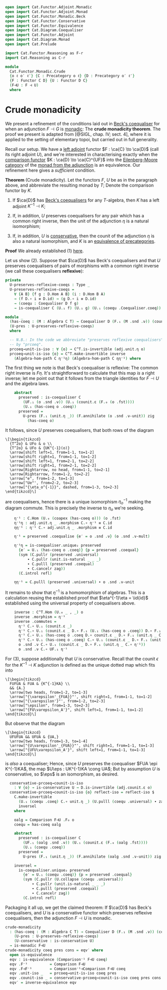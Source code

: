 ```agda
open import Cat.Functor.Adjoint.Monadic
open import Cat.Functor.Adjoint.Monad
open import Cat.Functor.Monadic.Beck
open import Cat.Functor.Conservative
open import Cat.Functor.Equivalence
open import Cat.Diagram.Coequaliser
open import Cat.Functor.Adjoint
open import Cat.Diagram.Monad
open import Cat.Prelude

import Cat.Functor.Reasoning as F-r
import Cat.Reasoning as C-r

module
  Cat.Functor.Monadic.Crude
  {o ℓ o′ ℓ′} {C : Precategory o ℓ} {D : Precategory o′ ℓ′}
  {F : Functor C D} {U : Functor D C}
  (F⊣U : F ⊣ U)
  where
```

<!--
```agda
private
  module F = F-r F
  module U = F-r U
  module C = C-r C
  module D = C-r D
  module UF = F-r (U F∘ F)
  module T = Monad (Adjunction→Monad F⊣U)

  T : Monad C
  T = Adjunction→Monad F⊣U
  C^T : Precategory _ _
  C^T = Eilenberg-Moore C T

  module C^T = C-r C^T

open _⊣_ F⊣U
open _=>_
open Algebra-hom
open Algebra-on
```
-->

# Crude monadicity

We present a refinement of the conditions laid out in [Beck's
coequaliser] for when an adjunction $F \dashv G$ is [monadic]: The
**crude monadicity theorem**. The proof we present is adapted from
[@SIGL, chap. IV; sect. 4], where it is applied to the setting of
elementary topoi, but carried out in full generality.

[Beck's coequaliser]: Cat.Functor.Monadic.Beck.html#becks-coequaliser
[monadic]: Cat.Functor.Adjoint.Monadic.html

Recall our setup. We have a [left adjoint][ladj] functor $F : \ca{C} \to
\ca{D}$ (call its right adjoint $U$), and we're interested in
characterising exactly when the [comparison functor][comp] $K : \ca{D}
\to \ca{C}^{UF}$ into the [Eilenberg-Moore category][emc] of the [monad
from the adjunction][madj] is an equivalence. Our refinement here gives
a _sufficient_ condition.

[ladj]: Cat.Functor.Adjoint.html
[comp]: Cat.Functor.Adjoint.Monadic.html#Comparison
[emc]: Cat.Diagram.Monad.html#eilenberg-moore-category
[madj]: Cat.Functor.Adjoint.Monad.html

**Theorem** (Crude monadicity). Let the functors $F$, $U$ be as in the
paragraph above, and abbreviate the resulting monad by $T$; Denote the
comparison functor by $K$.

1. If $\ca{D}$ has [Beck's coequalisers] for any $T$-algebra, then $K$
has a left adjoint $K^{-1} \dashv K$;

2. If, in addition, $U$ preserves coequalisers for any pair which has a
common right inverse, then the unit of the adjunction $\eta$ is a
natural isomorphism;

3. If, in addition, $U$ is [conservative], then the counit of the
adjunction $\eta$ is also a natural isomorphism, and $K$ is an
[equivalence of precategories][eqv].

[Beck's coequalisers]: Cat.Functor.Monadic.Beck.html#presented-algebras
[conservative]: Cat.Functor.Conservative.html
[eqv]: Cat.Functor.Equivalence.html

**Proof** We already established (1) [here][Beck's coequalisers].

Let us show (2). Suppose that $\ca{D}$ has Beck's coequalisers and that
$U$ preserves coequalisers of pairs of morphisms with a common right
inverse (we call these coequalisers **reflexive**):

```agda
private
  U-preserves-reflexive-coeqs : Type _
  U-preserves-reflexive-coeqs =
    ∀ {A B} {f g : D.Hom A B} (i : D.Hom B A)
    → (f D.∘ i ≡ D.id) → (g D.∘ i ≡ D.id)
    → (coequ : Coequaliser D f g)
    → is-coequaliser C (U.₁ f) (U.₁ g) (U.₁ (coequ .Coequaliser.coeq))

module _
  (has-coeq : (M : Algebra C T) → Coequaliser D (F.₁ (M .snd .ν)) (counit.ε _))
  (U-pres : U-preserves-reflexive-coeqs)
  where
```

<!--
```agda
  open is-coequaliser
  open Coequaliser
  open Functor

  private
    K⁻¹ : Functor C^T D
    K⁻¹ = Comparison⁻¹ F⊣U has-coeq

    K⁻¹⊣K : K⁻¹ ⊣ Comparison F⊣U
    K⁻¹⊣K = Comparison⁻¹⊣Comparison F⊣U has-coeq

    module adj = _⊣_ K⁻¹⊣K
```
-->

```agda
  -- N.B.: In the code we abbreviate "preserves reflexive coequalisers"
  -- by "prcoeq".
  prcoeq→unit-is-iso : ∀ {o} → C^T.is-invertible (adj.unit.η o)
  prcoeq→unit-is-iso {o} = C^T.make-invertible inverse
    (Algebra-hom-path C η⁻¹η) (Algebra-hom-path C ηη⁻¹) where
```

The first thing we note is that Beck's coequaliser is reflexive: The
common right inverse is $F\eta$. It's straightforward to calculate that
this map _is_ a right inverse; let me point out that it follows from the
triangle identities for $F \dashv U$ and the algebra laws.

```agda
    abstract
      preserved : is-coequaliser C
        (UF.₁ (o .snd .ν)) (U.₁ (counit.ε (F.₀ (o .fst))))
        (U.₁ (has-coeq o .coeq))
      preserved =
        U-pres (F.₁ (unit.η _)) (F.annihilate (o .snd .ν-unit)) zig
          (has-coeq o)
```

It follows, since $U$ preserves coequalisers, that both rows of the diagram

~~~{.quiver}
\[\begin{tikzcd}
  {T^2o} & UFo & o \\
  {T^2o} & UFo & {UK^{-1}(o)}
  \arrow[shift left=1, from=1-1, to=1-2]
  \arrow[shift right=1, from=1-1, to=1-2]
  \arrow[shift left=1, from=2-1, to=2-2]
  \arrow[shift right=1, from=2-1, to=2-2]
  \arrow[Rightarrow, no head, from=1-1, to=2-1]
  \arrow[Rightarrow, from=1-2, to=2-2]
  \arrow["e", from=1-2, to=1-3]
  \arrow["Ue"', from=2-2, to=2-3]
  \arrow["{\eta_o^{-1}}", dashed, from=1-3, to=2-3]
\end{tikzcd}\]
~~~

are coequalisers, hence there is a unique isomorphism $\eta_o^{-1}$
making the diagram commute. This is precisely the inverse to $\eta_o$
we're seeking.

```agda
    η⁻¹ : C.Hom (U.₀ (coapex (has-coeq o))) (o .fst)
    η⁻¹η : adj.unit.η _ .morphism C.∘ η⁻¹ ≡ C.id
    ηη⁻¹ : η⁻¹ C.∘ adj.unit.η _ .morphism ≡ C.id

    η⁻¹ = preserved .coequalise {e′ = o .snd .ν} (o .snd .ν-mult)

    η⁻¹η = is-coequaliser.unique₂ preserved
      {e′ = U.₁ (has-coeq o .coeq)} {p = preserved .coequal}
      (sym (C.pullr (preserved .universal)
          ∙ C.pullr (unit.is-natural _ _ _)
          ∙ C.pulll (preserved .coequal)
          ∙ C.cancelr zag))
      (C.introl refl)

    ηη⁻¹ = C.pulll (preserved .universal) ∙ o .snd .ν-unit
```

It remains to show that $\eta^{-1}$ is a homomorphism of algebras. This
is a calculation reusing the established proof that $\eta^{-1}\eta =
\id{id}$ established using the universal property of coequalisers above.

```agda
    inverse : C^T.Hom (U.₀ _ , _) o
    inverse .morphism = η⁻¹
    inverse .commutes =
      η⁻¹ C.∘ U.₁ (counit.ε _)                                                              ≡⟨ C.refl⟩∘⟨ ap U.₁ (D.intror (F.annihilate (C.assoc _ _ _ ∙ η⁻¹η))) ⟩
      η⁻¹ C.∘ U.₁ (counit.ε _ D.∘ F.₁ (U.₁ (has-coeq o .coeq)) D.∘ F.₁ (unit.η _ C.∘ η⁻¹))  ≡⟨ C.refl⟩∘⟨ ap U.₁ (D.extendl (counit.is-natural _ _ _)) ⟩
      η⁻¹ C.∘ U.₁ (has-coeq o .coeq D.∘ counit.ε _ D.∘ F.₁ (unit.η _ C.∘ η⁻¹))              ≡⟨ C.refl⟩∘⟨ U.F-∘ _ _ ⟩
      η⁻¹ C.∘ U.₁ (has-coeq o .coeq) C.∘ U.₁ (counit.ε _ D.∘ F.₁ (unit.η _ C.∘ η⁻¹))        ≡⟨ C.pulll (preserved .universal) ⟩
      o .snd .ν C.∘ U.₁ (counit.ε _ D.∘ F.₁ (unit.η _ C.∘ η⁻¹))                             ≡⟨ C.refl⟩∘⟨ ap U.₁ (ap (counit.ε _ D.∘_) (F.F-∘ _ _) ∙ D.cancell zig) ⟩
      o .snd .ν C.∘ UF.₁ η⁻¹                                                                ∎
```

For (3), suppose additionally that $U$ is conservative. Recall that the
counit $\epsilon$ for the $K^{-1} \dashv K$ adjunction is defined as the
unique dotted map which fits into

~~~{.quiver}
\[\begin{tikzcd}
  FUFUA & FUA & {K^{-1}KA} \\
  && {A.}
  \arrow[two heads, from=1-2, to=1-3]
  \arrow["{\varepsilon'_{FUA}}"', shift right=1, from=1-1, to=1-2]
  \arrow["{\varepsilon'}"', from=1-2, to=2-3]
  \arrow["\epsilon", from=1-3, to=2-3]
  \arrow["{FU\varepsilon_A'}", shift left=1, from=1-1, to=1-2]
\end{tikzcd}\]
~~~

But observe that the diagram

~~~{.quiver .short-1}
\[\begin{tikzcd}
  UFUFUA && UFUA & {UA,}
  \arrow[two heads, from=1-3, to=1-4]
  \arrow["{U\varepsilon'_{FUA}}"', shift right=1, from=1-1, to=1-3]
  \arrow["{UFU\varepsilon_A'}", shift left=1, from=1-1, to=1-3]
\end{tikzcd}\]
~~~

is _also_ a coequaliser; Hence, since $U$ preserves the coequaliser $FUA
\epi K^{-1}KA$, the map $U\eps : UK^{-1}KA \cong UA$; But by assumption
$U$ is conservative, so $\eps$ is an isomorphism, as desired.

```agda
  conservative-prcoeq→counit-is-iso
    : ∀ {o} → is-conservative U → D.is-invertible (adj.counit.ε o)
  conservative-prcoeq→counit-is-iso {o} reflect-iso = reflect-iso $
    C.make-invertible
      (U.₁ (coequ .coeq) C.∘ unit.η _) (U.pulll (coequ .universal) ∙ zag)
      inversel
    where

    oalg = Comparison F⊣U .F₀ o
    coequ = has-coeq oalg

    abstract
      preserved : is-coequaliser C
        (UF.₁ (oalg .snd .ν)) (U.₁ (counit.ε (F.₀ (oalg .fst))))
        (U.₁ (coequ .coeq))
      preserved =
        U-pres (F.₁ (unit.η _)) (F.annihilate (oalg .snd .ν-unit)) zig coequ

    inversel =
      is-coequaliser.unique₂ preserved
        {e′ = U.₁ (coequ .coeq)} {p = preserved .coequal}
        (sym (C.pullr (U.collapse (coequ .universal))
            ∙ C.pullr (unit.is-natural _ _ _)
            ∙ C.pulll (preserved .coequal)
            ∙ C.cancelr zag))
        (C.introl refl)
```

Packaging it all up, we get the claimed theorem: If $\ca{D}$ has Beck's
coequalisers, and $U$ is a conservative functor which preserves
reflexive coequalisers, then the adjunction $F \dashv U$ is monadic.

```agda
crude-monadicity
  : (has-coeq : (M : Algebra C T) → Coequaliser D (F.₁ (M .snd .ν)) (counit.ε _))
    (U-pres : U-preserves-reflexive-coeqs)
    (U-conservative : is-conservative U)
  → is-monadic F⊣U
crude-monadicity coeq pres cons = eqv′ where
  open is-equivalence
  eqv : is-equivalence (Comparison⁻¹ F⊣U coeq)
  eqv .F⁻¹          = Comparison F⊣U
  eqv .F⊣F⁻¹        = Comparison⁻¹⊣Comparison F⊣U coeq
  eqv .unit-iso _   = prcoeq→unit-is-iso coeq pres
  eqv .counit-iso _ = conservative-prcoeq→counit-is-iso coeq pres cons
  eqv′ = inverse-equivalence eqv
```
